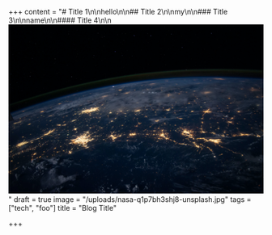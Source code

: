 +++
content = "# Title 1\n\nhello\n\n## Title 2\n\nmy\n\n### Title 3\n\nname\n\n#### Title 4\n\n![](/uploads/nasa-q1p7bh3shj8-unsplash.jpg)"
draft = true
image = "/uploads/nasa-q1p7bh3shj8-unsplash.jpg"
tags = ["tech", "foo"]
title = "Blog Title"

+++
